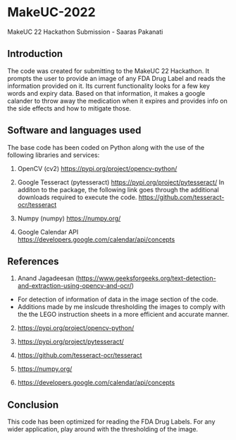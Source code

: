 # MakeUC-2022
MakeUC 22 Hackathon Submission - Saaras Pakanati

## Introduction
The code was created for submitting to the MakeUC 22 Hackathon. It prompts the user to provide an image of any FDA Drug Label and reads the information provided on it. Its current functionality looks for a few key words and expiry data. Based on that information, it makes a google calander to throw away the medication when it expires and provides info on the side effects and how to mitigate those.

## Software and languages used
The base code has been coded on Python along with the use of the following libraries and services:

1. OpenCV (cv2)
  https://pypi.org/project/opencv-python/
  
2. Google Tesseract (pytesseract)
  https://pypi.org/project/pytesseract/
  In additon to the package, the following link goes through the additional downloads required to execute the code.
  https://github.com/tesseract-ocr/tesseract
  
3. Numpy (numpy)
  https://numpy.org/
  
4. Google Calendar API
    https://developers.google.com/calendar/api/concepts
    
## References
1. Anand Jagadeesan (https://www.geeksforgeeks.org/text-detection-and-extraction-using-opencv-and-ocr/) 
  - For detection of information of data in the image section of the code.
  - Additions made by me inslcude thresholding the images to comply with the 
        the LEGO instruction sheets in a more efficient and accurate manner.
        
2. https://pypi.org/project/opencv-python/

3. https://pypi.org/project/pytesseract/
 
4. https://github.com/tesseract-ocr/tesseract

5. https://numpy.org/

6. https://developers.google.com/calendar/api/concepts


## Conclusion
This code has been optimized for reading the FDA Drug Labels. For any wider application, play around with the thresholding of the image. 
